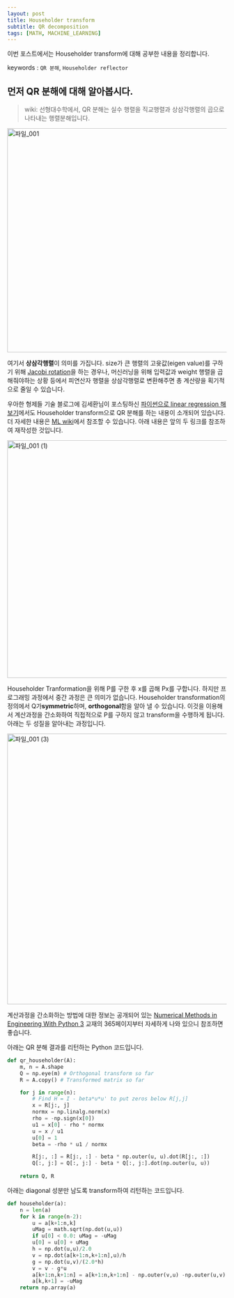 ```yaml
---
layout: post
title: Householder transform
subtitle: QR decomposition
tags: [MATH, MACHINE_LEARNING]
---
```


이번 포스트에서는 Householder transform에 대해 공부한 내용을 정리합니다.  

keywords : `QR 분해`, `Householder reflector`  

## 먼저 QR 분해에 대해 알아봅시다.  

> wiki: 선형대수학에서, QR 분해는 실수 행렬을 직교행렬과 상삼각행렬의 곱으로 나타내는 행렬분해입니다.  

<img width="515" alt="파일_001" src="https://user-images.githubusercontent.com/12293076/60099749-41b6da80-9793-11e9-8cea-8c1a0e95d34c.png">  

여기서 **상삼각행렬**이 의미를 가집니다. size가 큰 행렬의 고윳값(eigen value)를 구하기 위해 [Jacobi rotation](https://en.wikipedia.org/wiki/Jacobi_rotation)을 하는 경우나, 머신러닝을 위해 입력값과 weight 행렬을 곱해줘야하는 상황 등에서 피연산자 행렬을 상삼각행렬로 변환해주면 총 계산량을 획기적으로 줄일 수 있습니다.  

우아한 형제들 기술 블로그에 김세환님이 포스팅하신 [파이썬으로 linear regression 해보기](http://woowabros.github.io/study/2018/08/01/linear_regression_qr.html)에서도 Householder transform으로 QR 분해를 하는 내용이 소개되어 있습니다. 더 자세한 내용은 [ML wiki](http://mlwiki.org/index.php/Householder_Transformation)에서 참조할 수 있습니다. 아래 내용은 앞의 두 링크를 참조하여 재작성한 것입니다.  

<img width="546" alt="파일_001 (1)" src="https://user-images.githubusercontent.com/12293076/60099753-44b1cb00-9793-11e9-9b76-b09f13dd198c.png">  

Householder Tranformation을 위해 P를 구한 후 x를 곱해 Px를 구합니다. 하지만 프로그래밍 과정에서 중간 과정은 큰 의미가 없습니다. Householder transformation의 정의에서 Q가**symmetric**하며, **orthogonal**함을 알아 낼 수 있습니다. 이것을 이용해서 계산과정을 간소화하여 직접적으로 P를 구하지 않고 transform을 수행하게 됩니다. 아래는 두 성질을 알아내는 과정입니다.  

<img width="622" alt="파일_001 (3)" src="https://user-images.githubusercontent.com/12293076/60109008-8eef7800-97a4-11e9-8e11-d88cb0d1e4fe.png">  


계산과정을 간소화하는 방법에 대한 정보는 공개되어 있는 [Numerical Methods in Engineering With Python 3](https://doc.lagout.org/programmation/python/Numerical%20Methods%20in%20Engineering%20with%20Python%203%20%283rd%20ed.%29%20%5BKiusalaas%202013-01-21%5D.pdf) 교재의 365페이지부터 자세하게 나와 있으니 참조하면 좋습니다.  


아래는 QR 분해 결과를 리턴하는 Python 코드입니다.  

```python
def qr_householder(A):
    m, n = A.shape
    Q = np.eye(m) # Orthogonal transform so far
    R = A.copy() # Transformed matrix so far

    for j in range(n):
        # Find H = I - beta*u*u' to put zeros below R[j,j]
        x = R[j:, j]
        normx = np.linalg.norm(x)
        rho = -np.sign(x[0])
        u1 = x[0] - rho * normx
        u = x / u1
        u[0] = 1
        beta = -rho * u1 / normx

        R[j:, :] = R[j:, :] - beta * np.outer(u, u).dot(R[j:, :])
        Q[:, j:] = Q[:, j:] - beta * Q[:, j:].dot(np.outer(u, u))
        
    return Q, R
```

아래는 diagonal 성분만 남도록 transform하여 리턴하는 코드입니다.  

```python
def householder(a):
    n = len(a)
    for k in range(n-2):
        u = a[k+1:n,k]
        uMag = math.sqrt(np.dot(u,u))
        if u[0] < 0.0: uMag = -uMag
        u[0] = u[0] + uMag
        h = np.dot(u,u)/2.0
        v = np.dot(a[k+1:n,k+1:n],u)/h
        g = np.dot(u,v)/(2.0*h)
        v = v - g*u
        a[k+1:n,k+1:n] = a[k+1:n,k+1:n] - np.outer(v,u) -np.outer(u,v)
        a[k,k+1] = -uMag
    return np.array(a)
```